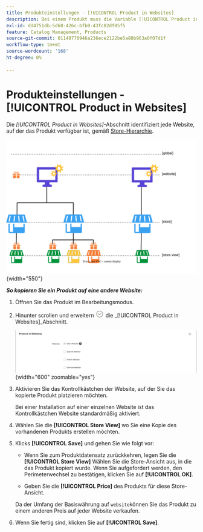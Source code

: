 ```yaml
---
title: Produkteinstellungen - [!UICONTROL Product in Websites]
description: Bei einem Produkt muss die Variable [!UICONTROL Product in Websites] -Einstellungen identifizieren jede Website, auf der das Produkt verfügbar ist.
exl-id: dd4751db-5d68-426c-bfb0-43fc82df05f5
feature: Catalog Management, Products
source-git-commit: 01148770946a236ece2122be5a88b963a0f07d1f
workflow-type: tm+mt
source-wordcount: '168'
ht-degree: 0%

---
```


# Produkteinstellungen - [!UICONTROL Product in Websites]

Die _[!UICONTROL Product in Websites]_-Abschnitt identifiziert jede Website, auf der das Produkt verfügbar ist, gemäß [Store-Hierarchie](../stores-purchase/stores.md).

![Produktwebsite-Erfassungsdiagramm](./assets/scope-product-website.svg){width="550"}

**_So kopieren Sie ein Produkt auf eine andere Website:_**

1. Öffnen Sie das Produkt im Bearbeitungsmodus.

1. Hinunter scrollen und erweitern ![Erweiterungsauswahl](../assets/icon-display-expand.png) die _[!UICONTROL Product in Websites]_Abschnitt.

   ![Produkt in Websites](./assets/catalog-product-in-websites-multisite-main-french.png){width="600" zoomable="yes"}

1. Aktivieren Sie das Kontrollkästchen der Website, auf der Sie das kopierte Produkt platzieren möchten.

   Bei einer Installation auf einer einzelnen Website ist das Kontrollkästchen Website standardmäßig aktiviert.

1. Wählen Sie die **[!UICONTROL Store View]** wo Sie eine Kopie des vorhandenen Produkts erstellen möchten.

1. Klicks **[!UICONTROL Save]** und gehen Sie wie folgt vor:

   - Wenn Sie zum Produktdatensatz zurückkehren, legen Sie die **[!UICONTROL Store View]** Wählen Sie die Store-Ansicht aus, in die das Produkt kopiert wurde. Wenn Sie aufgefordert werden, den Perimeterwechsel zu bestätigen, klicken Sie auf **[!UICONTROL OK]**.

   - Geben Sie die **[!UICONTROL Price]** des Produkts für diese Store-Ansicht.

   Da der Umfang der Basiswährung auf `website`können Sie das Produkt zu einem anderen Preis auf jeder Website verkaufen.

1. Wenn Sie fertig sind, klicken Sie auf **[!UICONTROL Save]**.
